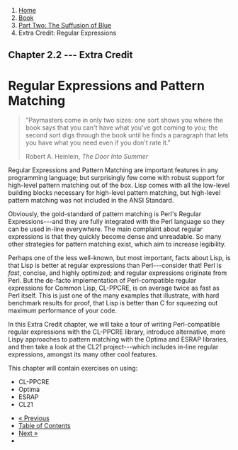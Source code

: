 <ol class="breadcrumb">
  <li><a href="/">Home</a></li>
  <li><a href="/book/">Book</a></li>
  <li><a href="/book/2-0-0-overview/">Part Two: The Suffusion of Blue</a></li>
  <li class="active">Extra Credit: Regular Expressions</li>
</ol>

## Chapter 2.2 --- Extra Credit

# Regular Expressions and Pattern Matching

> "Paymasters come in only two sizes: one sort shows you where the book says that you can't have what you've got coming to you; the second sort digs through the book until he finds a paragraph that lets you have what you need even if you don't rate it."
> <footer>Robert A. Heinlein, <em>The Door Into Summer</em></footer>

Regular Expressions and Pattern Matching are important features in any programming language; but surprisingly few come with robust support for high-level pattern matching out of the box.  Lisp comes with all the low-level building blocks necessary for high-level pattern matching, but high-level pattern matching was not included in the ANSI Standard.

Obviously, the gold-standard of pattern matching is Perl's Regular Expressions---and they are fully integrated with the Perl language so they can be used in-line everywhere.  The main complaint about regular expressions is that they quickly become dense and unreadable.  So many other strategies for pattern matching exist, which aim to increase legibility.

Perhaps one of the less well-known, but most important, facts about Lisp, is that Lisp is better at regular expressions than Perl---consider that!  Perl is *fast*, concise, and highly optimized; and regular expressions originate from Perl.  But the de-facto implementation of Perl-compatible regular expressions for Common Lisp, CL-PPCRE, is on average twice as fast as Perl itself.  This is just one of the many examples that illustrate, with hard benchmark results for proof, that Lisp is better than C for squeezing out maximum performance of your code.

In this Extra Credit chapter, we will take a tour of writing Perl-compatible regular expressions with the CL-PPCRE library, introduce alternative, more Lispy approaches to pattern matching with the Optima and ESRAP libraries, and then take a look at the CL21 project---which includes in-line regular expressions, amongst its many other cool features.

This chapter will contain exercises on using:

* CL-PPCRE
* Optima
* ESRAP
* CL21

<ul class="pager">
  <li class="previous"><a href="/book/2-01-0-programming-paradigms/">&laquo; Previous</a></li>
  <li><a href="/book/">Table of Contents</a></li>
  <li class="next"><a href="/book/2-03-0-objects-control/">Next &raquo;</a><li>
</ul>
